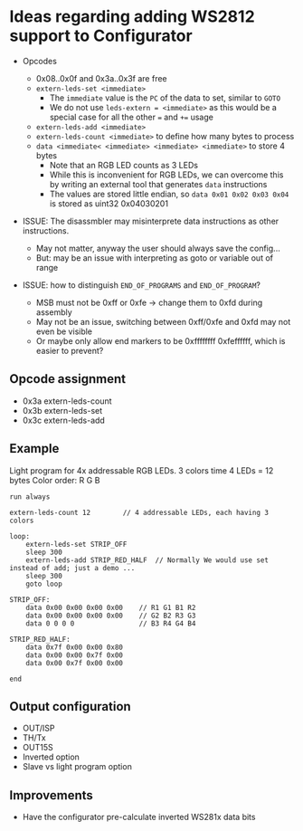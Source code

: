 # Ideas regarding adding WS2812 support to Configurator

* Opcodes
    * 0x08..0x0f and 0x3a..0x3f are free
    * `extern-leds-set <immediate>`
        * The `immediate` value is the `PC` of the data to set, similar to `GOTO`
        * We do not use `leds-extern = <immediate>` as this would be a special case for all the other `=` and `+=` usage
    * `extern-leds-add <immediate>`
    - `extern-leds-count <immediate>` to define how many bytes to process
    * `data <immediate< <immediate> <immediate> <immediate>` to store 4 bytes
        * Note that an RGB LED counts as 3 LEDs
        * While this is inconvenient for RGB LEDs, we can overcome this by writing an external tool that generates `data` instructions
        * The values are stored little endian, so `data 0x01 0x02 0x03 0x04` is stored as uint32 0x04030201

* ISSUE: The disassmbler may misinterprete data instructions as other instructions.
    * May not matter, anyway the user should always save the config...
    * But: may be an issue with interpreting as goto or variable out of range

* ISSUE: how to distinguish `END_OF_PROGRAMS` and `END_OF_PROGRAM`?
    * MSB must not be 0xff or 0xfe -> change them to 0xfd during assembly
    * May not be an issue, switching between 0xff/0xfe and 0xfd may not even be visible
    * Or maybe only allow end markers to be 0xffffffff 0xfeffffff, which is easier to prevent?


## Opcode assignment

* 0x3a extern-leds-count
* 0x3b extern-leds-set
* 0x3c extern-leds-add


## Example

Light program for 4x addressable RGB LEDs.
3 colors time 4 LEDs = 12 bytes
Color order: R G B


    run always

    extern-leds-count 12        // 4 addressable LEDs, each having 3 colors

    loop:
        extern-leds-set STRIP_OFF
        sleep 300
        extern-leds-add STRIP_RED_HALF  // Normally We would use set instead of add; just a demo ...
        sleep 300
        goto loop

    STRIP_OFF:
        data 0x00 0x00 0x00 0x00    // R1 G1 B1 R2
        data 0x00 0x00 0x00 0x00    // G2 B2 R3 G3
        data 0 0 0 0                // B3 R4 G4 B4

    STRIP_RED_HALF:
        data 0x7f 0x00 0x00 0x80
        data 0x00 0x00 0x7f 0x00
        data 0x00 0x7f 0x00 0x00

    end

## Output configuration

* OUT/ISP
* TH/Tx
* OUT15S
* Inverted option
* Slave vs light program option

## Improvements

* Have the configurator pre-calculate inverted WS281x data bits

